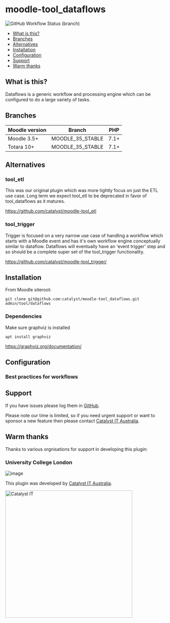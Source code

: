 # moodle-tool_dataflows

![GitHub Workflow Status (branch)](https://img.shields.io/github/workflow/status/catalyst/moodle-tool_dataflows/ci/MOODLE_35_STABLE)

* [What is this?](#what-is-this)
* [Branches](#branches)
* [Alternatives](#alternatives)
* [Installation](#installation)
* [Configuration](#configuration)
* [Support](#support)
* [Warm thanks](#warm-thanks)

## What is this?

Dataflows is a generic workflow and processing engine which can be configured to do a large variety of tasks.





## Branches

| Moodle version    | Branch           | PHP  |
|-------------------|------------------|------|
| Moodle 3.5+       | MOODLE_35_STABLE | 7.1+ |
| Totara 10+        | MOODLE_35_STABLE | 7.1+ |

## Alternatives

### tool_etl

This was our original plugin which was more tightly focus on just the ETL use case. Long term we expect
tool_etl to be deprecated in favor of tool_dataflows as it matures.

https://github.com/catalyst/moodle-tool_etl

### tool_trigger

Trigger is focused on a very narrow use case of handling a workflow which starts with a Moodle
event and has it's own workflow engine conceptually similar to dataflow. Dataflows will eventually
have an 'event trigger' step and so should be a complete super set of the tool_trigger functionality.

https://github.com/catalyst/moodle-tool_trigger/




## Installation

From Moodle siteroot:

```
git clone git@github.com:catalyst/moodle-tool_dataflows.git admin/tool/dataflows
```

### Dependencies

Make sure graphviz is installed

```
apt install graphviz
```

https://graphviz.org/documentation/

## Configuration

### Best practices for workflows



## Support

If you have issues please log them in
[GitHub](https://github.com/catalyst/moodle-tool_dataflows/issues).

Please note our time is limited, so if you need urgent support or want to
sponsor a new feature then please contact
[Catalyst IT Australia](https://www.catalyst-au.net/contact-us).


## Warm thanks

Thanks to various orgnisations for support in developing this plugin:

### University College London 
![image](https://user-images.githubusercontent.com/187449/180128782-474fcdab-62c5-4848-ab6b-92ff4ece5d6f.png)


This plugin was developed by [Catalyst IT Australia](https://www.catalyst-au.net/).

<img alt="Catalyst IT" src="https://cdn.rawgit.com/CatalystIT-AU/moodle-auth_saml2/MOODLE_39_STABLE/pix/catalyst-logo.svg" width="400">
